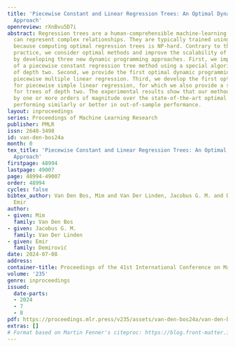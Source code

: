 ```yaml
---
title: 'Piecewise Constant and Linear Regression Trees: An Optimal Dynamic Programming
  Approach'
openreview: rXnBvu5D7i
abstract: Regression trees are a human-comprehensible machine-learning model that
  can represent complex relationships. They are typically trained using greedy heuristics
  because computing optimal regression trees is NP-hard. Contrary to this standard
  practice, we consider optimal methods and improve the scalability of optimal methods
  by developing three new dynamic programming approaches. First, we improve the performance
  of a piecewise constant regression tree method using a special algorithm for trees
  of depth two. Second, we provide the first optimal dynamic programming method for
  piecewise multiple linear regression. Third, we develop the first optimal method
  for piecewise simple linear regression, for which we also provide a special algorithm
  for trees of depth two. The experimental results show that our methods improve scalability
  by one or more orders of magnitude over the state-of-the-art optimal methods while
  performing similarly or better in out-of-sample performance.
layout: inproceedings
series: Proceedings of Machine Learning Research
publisher: PMLR
issn: 2640-3498
id: van-den-bos24a
month: 0
tex_title: 'Piecewise Constant and Linear Regression Trees: An Optimal Dynamic Programming
  Approach'
firstpage: 48994
lastpage: 49007
page: 48994-49007
order: 48994
cycles: false
bibtex_author: Van Den Bos, Mim and Van Der Linden, Jacobus G. M. and Demirovi\'{c},
  Emir
author:
- given: Mim
  family: Van Den Bos
- given: Jacobus G. M.
  family: Van Der Linden
- given: Emir
  family: Demirović
date: 2024-07-08
address:
container-title: Proceedings of the 41st International Conference on Machine Learning
volume: '235'
genre: inproceedings
issued:
  date-parts:
  - 2024
  - 7
  - 8
pdf: https://proceedings.mlr.press/v235/assets/van-den-bos24a/van-den-bos24a.pdf
extras: []
# Format based on Martin Fenner's citeproc: https://blog.front-matter.io/posts/citeproc-yaml-for-bibliographies/
---
```

